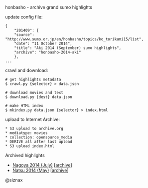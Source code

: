 honbasho - archive grand sumo highlights

update config file:

    {
        "201409": {
        "source": "http://www.sumo.or.jp/en/honbasho/topics/ko_torikumi15/list",
        "date": "11 October 2014",
        "title": "Aki 2014 (September) sumo highlights",
        "archive": "honbasho-2014-aki"
        },
    ...

crawl and download:

    # get highlights metadata
    $ crawl.py {selector} > data.json

    # download movies and text
    $ download.py {dest} data.json

    # make HTML index
    $ mkindex.py data.json {selector} > index.html

upload to Internet Archive:

    * S3 upload to archive.org
    * mediatype: movies
    * collection: opensource_media
    * DERIVE all after last upload
    * S3 upload index.html

Archived highlights

 * [Nagoya 2014 (July)](https://archive.org/download/honbasho-2014-nagoya) [[archive](https://archive.org/details/honbasho-2014-nagoya)]
 * [Natsu 2014 (May)](https://archive.org/download/honbasho-2014-natsu) [[archive](https://archive.org/details/honbasho-2014-natsu)]


@siznax
